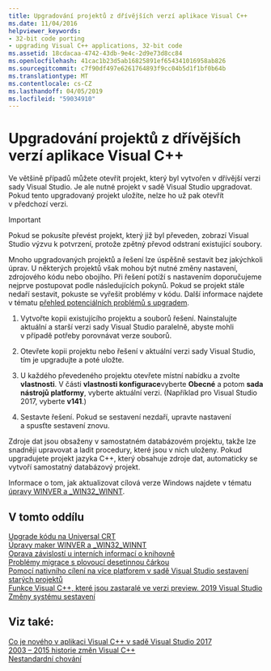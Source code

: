 ```yaml
---
title: Upgradování projektů z dřívějších verzí aplikace Visual C++
ms.date: 11/04/2016
helpviewer_keywords:
- 32-bit code porting
- upgrading Visual C++ applications, 32-bit code
ms.assetid: 18cdacaa-4742-43db-9e4c-2d9e73d8cc84
ms.openlocfilehash: 41cac1b23d5ab16825891ef654341016958ab826
ms.sourcegitcommit: c7f90df497e6261764893f9cc04b5d1f1bf0b64b
ms.translationtype: MT
ms.contentlocale: cs-CZ
ms.lasthandoff: 04/05/2019
ms.locfileid: "59034910"
---
```

# <a name="upgrading-projects-from-earlier-versions-of-visual-c"></a>Upgradování projektů z dřívějších verzí aplikace Visual C++

Ve většině případů můžete otevřít projekt, který byl vytvořen v dřívější verzi sady Visual Studio. Je ale nutné projekt v sadě Visual Studio upgradovat. Pokud tento upgradovaný projekt uložíte, nelze ho už pak otevřít v předchozí verzi.

> [!IMPORTANT]
> Pokud se pokusíte převést projekt, který již byl převeden, zobrazí Visual Studio výzvu k potvrzení, protože zpětný převod odstraní existující soubory.

Mnoho upgradovaných projektů a řešení lze úspěšně sestavit bez jakýchkoli úprav. U některých projektů však mohou být nutné změny nastavení, zdrojového kódu nebo obojího. Při řešení potíží s nastavením doporučujeme nejprve postupovat podle následujících pokynů. Pokud se projekt stále nedaří sestavit, pokuste se vyřešit problémy v kódu. Další informace najdete v tématu [přehled potenciálních problémů s upgradem](../porting/overview-of-potential-upgrade-issues-visual-cpp.md).

1. Vytvořte kopii existujícího projektu a souborů řešení. Nainstalujte aktuální a starší verzi sady Visual Studio paralelně, abyste mohli v případě potřeby porovnávat verze souborů.

2. Otevřete kopii projektu nebo řešení v aktuální verzi sady Visual Studio, tím je upgradujte a poté uložte.

3. U každého převedeného projektu otevřete místní nabídku a zvolte **vlastnosti**. V části **vlastnosti konfigurace**vyberte **Obecné** a potom **sada nástrojů platformy**, vyberte aktuální verzi. (Například pro Visual Studio 2017, vyberte **v141**.)

4. Sestavte řešení. Pokud se sestavení nezdaří, upravte nastavení a spusťte sestavení znovu.

Zdroje dat jsou obsaženy v samostatném databázovém projektu, takže lze snadněji upravovat a ladit procedury, které jsou v nich uloženy. Pokud upgradujete projekt jazyka C++, který obsahuje zdroje dat, automaticky se vytvoří samostatný databázový projekt.

Informace o tom, jak aktualizovat cílová verze Windows najdete v tématu [úpravy WINVER a _WIN32_WINNT](../porting/modifying-winver-and-win32-winnt.md).

## <a name="in-this-section"></a>V tomto oddílu

[Upgrade kódu na Universal CRT](upgrade-your-code-to-the-universal-crt.md)<br/>
[Úpravy maker WINVER a _WIN32_WINNT](modifying-winver-and-win32-winnt.md)<br/>
[Oprava závislostí u interních informací o knihovně](fix-your-dependencies-on-library-internals.md)<br/>
[Problémy migrace s plovoucí desetinnou čárkou](floating-point-migration-issues.md)<br/>
[Pomocí nativního cílení na více platforem v sadě Visual Studio sestavení starých projektů](use-native-multi-targeting.md)<br/>
[Funkce Visual C++, které jsou zastaralé ve verzi preview. 2019 Visual Studio](features-deprecated-in-visual-studio.md)<br/>
[Změny systému sestavení](build-system-changes.md)<br/>

## <a name="see-also"></a>Viz také:

[Co je nového v aplikaci Visual C++ v sadě Visual Studio 2017](../overview/what-s-new-for-visual-cpp-in-visual-studio.md)<br/>
[2003 – 2015 historie změn Visual C++](../porting/visual-cpp-change-history-2003-2015.md)<br/>
[Nestandardní chování](../cpp/nonstandard-behavior.md)
